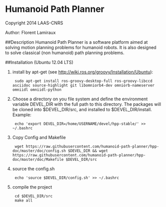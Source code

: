 #  Humanoid Path Planner

Copyright 2014 LAAS-CNRS

Author: Florent Lamiraux

##Description
Humanoid Path Planner is a software platform aimed at solving motion planning
problems for humanoid robots. It is also designed to solve classical (non
humanoid) path planning problems.

##Installation (Ubuntu 12.04 LTS)

1. install by apt-get (see http://wiki.ros.org/groovy/Installation/Ubuntu):
        
    
        sudo apt-get install ros-groovy-desktop-full ros-groovy-libccd asciidoc source-highlight git libomniorb4-dev omniorb-nameserver omniidl omniidl-python
    
2. Choose a directory on you file system and define the environment variable DEVEL_DIR with the full path to this directory. The packages will be cloned into $DEVEL_DIR/src, and installed to $DEVEL_DIR/install. Example:

        echo 'export DEVEL_DIR=/home/USERNAME/devel/hpp-stable/' >> ~/.bashrc

3. Copy Config and Makefile
        
        wget https://raw.githubusercontent.com/humanoid-path-planner/hpp-doc/master/doc/config.sh $DEVEL_DIR && wget https://raw.githubusercontent.com/humanoid-path-planner/hpp-doc/master/doc/Makefile $DEVEL_DIR/src
  
4. source the config.sh
    
        echo 'source $DEVEL_DIR/config.sh' >> ~/.bashrc

5. compile the project

        cd $DEVEL_DIR/src
        make all

